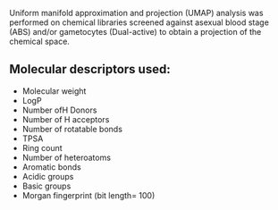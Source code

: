 Uniform manifold approximation and projection (UMAP) analysis was performed on chemical libraries screened against asexual blood stage (ABS) 
and/or gametocytes (Dual-active) to obtain a projection of the chemical space.

## Molecular descriptors used:
* Molecular weight
* LogP
* Number ofH Donors
* Number of H acceptors
* Number of rotatable bonds
* TPSA
* Ring count
* Number of heteroatoms
* Aromatic bonds
* Acidic groups
* Basic groups
* Morgan fingerprint (bit length= 100)
